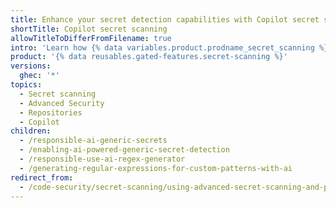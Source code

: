 ```yaml
---
title: Enhance your secret detection capabilities with Copilot secret scanning
shortTitle: Copilot secret scanning
allowTitleToDifferFromFilename: true
intro: 'Learn how {% data variables.product.prodname_secret_scanning %} uses AI to detect generic secrets in your code, and generate regular expressions for your custom patterns.'
product: '{% data reusables.gated-features.secret-scanning %}'
versions:
  ghec: '*'
topics:
  - Secret scanning
  - Advanced Security
  - Repositories
  - Copilot
children:
  - /responsible-ai-generic-secrets
  - /enabling-ai-powered-generic-secret-detection
  - /responsible-use-ai-regex-generator
  - /generating-regular-expressions-for-custom-patterns-with-ai
redirect_from:
  - /code-security/secret-scanning/using-advanced-secret-scanning-and-push-protection-features/generic-secret-detection
---
```

